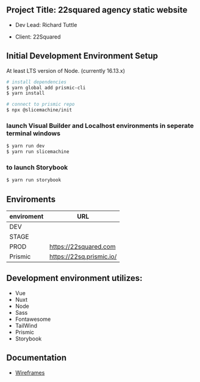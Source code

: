 ## Project Title: 22squared agency static website
* Dev Lead: Richard Tuttle
- Client: 22Squared

## Initial Development Environment Setup
At least LTS version of Node. (currently 16.13.x)

```bash
# install dependencies
$ yarn global add prismic-cli
$ yarn install

# connect to prismic repo
$ npx @slicemachine/init
```
### launch Visual Builder and Localhost environments in seperate terminal windows
```bash
$ yarn run dev
$ yarn run slicemachine
```

### to launch Storybook
```bash
$ yarn run storybook
```

## Enviroments

| enviroment | URL                               |
| ---------- | --------------------------------- |
| DEV        |                                   |
| STAGE      |                                   |
| PROD       | https://22squared.com             |
| Prismic    | https://22sq.prismic.io/          |
## Development environment utilizes:

- Vue
- Nuxt
- Node
- Sass
- Fontawesome
- TailWind
- Prismic
- Storybook
## Documentation
- [Wireframes](https://www.figma.com/proto/jZTTWbhyxblcXwZJr1vund/22squared-website-ux-2021?page-i%5B%E2%80%A6%5D264=&node-id=19%3A848&viewport=241%2C48%2C0.13&scaling=min-zoom)
